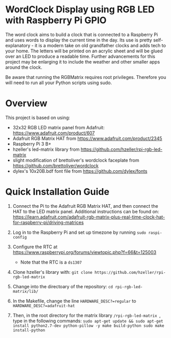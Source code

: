 WordClock Display using RGB LED with Raspberry Pi GPIO
======================================================

The word clock aims to build a clock that is connected to a 
Raspberry Pi and uses words to display the current time in the day. 
Its use is pretty self-explanatory - it is a modern take on old grandfather 
clocks and adds tech to your home. The letters will be printed on an acrylic 
sheet and will be glued over an LED to produce a readable time. Further advancements
for this project may be enlarging it to include the weather and other smaller 
apps around the clock. 


Be aware that running the RGBMatrix requires root privileges. Therefore you will need to run all 
your Python scripts using sudo.




Overview
========

This project is based on using:
- 32x32 RGB LED matrix panel from Adafruit: https://www.adafruit.com/product/607
- Adafruit RGB Matrix HAT from https://www.adafruit.com/product/2345
- Raspberry Pi 3 B+
- hzeller's led-matrix library from https://github.com/hzeller/rpi-rgb-led-matrix
- slight modification of brettoliver's wordclock faceplate from https://github.com/brettoliver/wordclock
- dylex's 10x20B.bdf font file from https://github.com/dylex/fonts


Quick Installation Guide
========================

1. Connect the Pi to the Adafruit RGB Matrix HAT, and then connect the HAT to the LED matrix panel.
   Additional instructions can be found on: https://learn.adafruit.com/adafruit-rgb-matrix-plus-real-time-clock-hat-for-raspberry-pi/driving-matrices
   
   
2. Log in to the Raspberry Pi and set up timezone by running `sudo raspi-config`

3. Configure the RTC at https://www.raspberrypi.org/forums/viewtopic.php?f=66&t=125003
   - Note that the RTC is a `ds1307`

4. Clone hzeller's library with: `git clone https://github.com/hzeller/rpi-rgb-led-matrix`

5. Change into the directoary of the repository: `cd rpi-rgb-led-matrix/lib/`

6. In the Makefile, change the line `HARDWARE_DESC?=regular` to `HARDWARE_DESC?=adafruit-hat`

7. Then, in the root directory for the matrix library `/rpi-rgb-led-matrix `, type in the following commands:
`sudo apt-get update && sudo apt-get install python2.7-dev python-pillow -y
make build-python
sudo make install-python`





